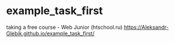 # example_task_first

taking a free course - Web Junior (htschool.ru)
https://Aleksandr-Glebik.github.io/example_task_first/
